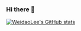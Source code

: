 ### Hi there 👋
[![WeidaoLee's GitHub stats](https://github-readme-stats.vercel.app/api?username=weidaolee&show_icons=true&count_private=true&theme=onedark)](https://github.com/weidaolee/github-readme-stats)

<!--
**weidaolee/weidaolee** is a ✨ _special_ ✨ repository because its `README.md` (this file) appears on your GitHub profile.

Here are some ideas to get you started:

- 🔭 I’m currently working on ...
- 🌱 I’m currently learning ...
- 👯 I’m looking to collaborate on ...
- 🤔 I’m looking for help with ...
- 💬 Ask me about ...
- 📫 How to reach me: ...
- 😄 Pronouns: ...
- ⚡ Fun fact: ...
-->
